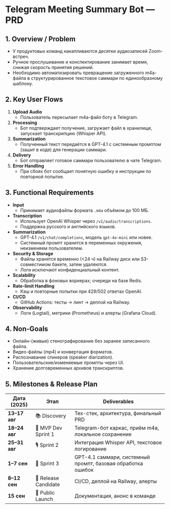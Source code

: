 # Telegram Meeting Summary Bot — PRD

## 1. Overview / Problem
- У продуктовых команд накапливаются десятки аудиозаписей Zoom-встреч.  
- Ручное прослушивание и конспектирование занимает время, снижая скорость принятия решений.  
- Необходимо автоматизировать превращение загруженного m4a-файла в структурированное текстовое саммари по единообразному шаблону.

## 2. Key User Flows
1. **Upload Audio**  
   - Пользователь пересылает m4a-файл боту в Telegram.  
2. **Processing**  
   - Бот подтверждает получение, загружает файл в хранилище, запускает транскрипцию (Whisper API).  
3. **Summarization**  
   - Полученный текст передаётся в GPT-4.1 с системным промптом (зашит в коде) для генерации саммари.  
4. **Delivery**  
   - Бот отправляет готовое саммари пользователю в чате Telegram.  
5. **Error Handling**  
   - При сбоях бот сообщает понятную ошибку и инструкции по повторной попытке.

## 3. Functional Requirements
- **Input**  
  - Принимает аудиофайлы формата `.m4a` объёмом до 100 МБ.  
- **Transcription**  
  - Использует OpenAI Whisper через `/v1/audio/transcriptions`.  
  - Поддержка русского и английского языков.  
- **Summarization**  
  - GPT-4.1 `/v1/chat/completions`, модель `gpt-4o-mini` или новее.  
  - Системный промпт хранится в переменных окружения, неизменяем пользователем.  
- **Security & Storage**  
  - Файлы хранятся временно (<24 ч) на Railway диск или S3-совместимом бакете, затем удаляются.  
  - Логи исключают конфиденциальный контент.  
- **Scalability**  
  - Обработка в фоновых воркерах; очереди на базе Redis.  
- **Rate-limit Handling**  
  - Кэш и повторные попытки при 429/502 ответах OpenAI.  
- **CI/CD**  
  - GitHub Actions: тесты → линт → деплой на Railway.  
- **Observability**  
  - Логи (Logtail), метрики (Prometheus) и алерты (Grafana Cloud).

## 4. Non-Goals
- Онлайн-(живые) стенографирование без заранее записанного файла.  
- Видео-файлы (mp4) и конвертация форматов.  
- Распознавание спикеров (speaker diarization).  
- Пользовательские/изменяемые промпты через UI.  
- Хранение долговременных архивов транскриптов.

## 5. Milestones & Release Plan
| Дата (2025) | Этап | Deliverables |
|-------------|------|--------------|
| **13–17 авг** | 📚 Discovery | Тех-стек, архитектура, финальный PRD |
| **18–24 авг** | 🔧 MVP Dev Sprint 1 | Telegram-бот каркас, приём m4a, локальное сохранение |
| **25–31 авг** | 🎙️ Sprint 2 | Интеграция Whisper API, текстовое логирование |
| **1–7 сен** | 📝 Sprint 3 | GPT-4.1 саммари, системный промпт, базовая обработка ошибок |
| **8–12 сен** | 🚀 Release Candidate | CI/CD, деплой на Railway, алерты |
| **15 сен** | 🎉 Public Launch | Документация, анонс в команде |
